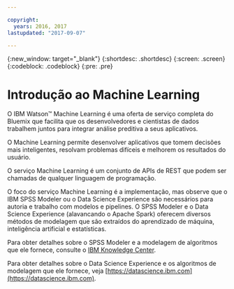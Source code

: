 ```yaml
---

copyright:
  years: 2016, 2017
lastupdated: "2017-09-07"

---
```


{:new_window: target="_blank"}
{:shortdesc: .shortdesc}
{:screen: .screen}
{:codeblock: .codeblock}
{:pre: .pre}

# Introdução ao Machine Learning


O IBM Watson™ Machine Learning é uma oferta de serviço completa do Bluemix
que facilita que os desenvolvedores e cientistas de dados trabalhem
juntos para integrar análise preditiva a seus
aplicativos.

O Machine Learning permite desenvolver aplicativos que tomem
decisões mais inteligentes, resolvam problemas difíceis e melhorem os resultados do
usuário.

O serviço Machine Learning é um conjunto de APIs de REST que podem ser
chamadas de qualquer linguagem de programação.

O foco do serviço Machine Learning é a implementação, mas observe
que o IBM SPSS Modeler ou o Data Science Experience são necessários para
autoria e trabalho com modelos e pipelines. O SPSS Modeler e o Data Science Experience (alavancando o Apache
Spark) oferecem diversos métodos de modelagem que são extraídos
do aprendizado de máquina, inteligência artificial e
estatísticas.

Para obter detalhes sobre o SPSS Modeler e a modelagem de algoritmos que ele fornece, consulte o [IBM Knowledge Center]().

Para obter detalhes sobre o Data Science Experience e os algoritmos de
modelagem que ele fornece, veja [https://datascience.ibm.com](https://datascience.ibm.com).
